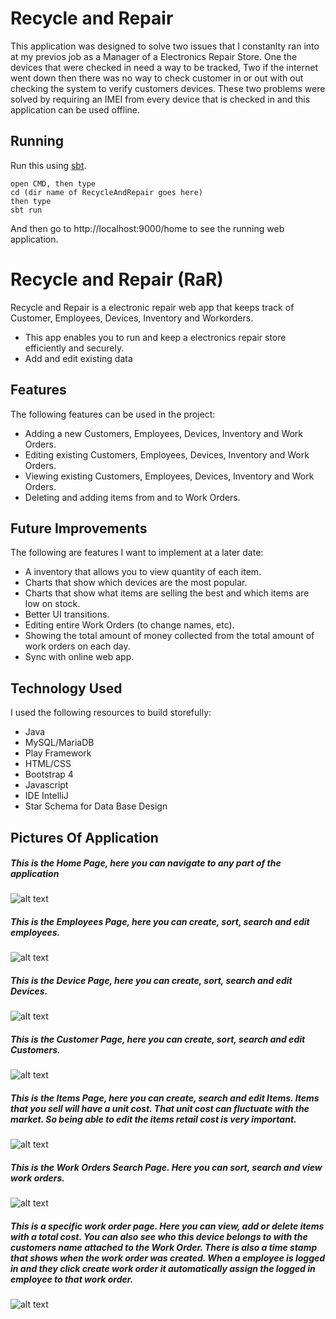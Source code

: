 # Recycle and Repair
This application was designed to solve two issues that I constanlty ran into at my previos job as a Manager of a Electronics Repair Store. One the devices that were checked in need a way to be tracked, Two if the internet went down then there was no way to check customer in or out with out checking the system to verify customers devices. These two problems were solved by requiring an IMEI from every device that is checked in and this application can be used offline. 

## Running

Run this using [sbt](http://www.scala-sbt.org/).  

```
open CMD, then type
cd (dir name of RecycleAndRepair goes here)
then type
sbt run
```

And then go to http://localhost:9000/home to see the running web application.


# Recycle and Repair (RaR)

Recycle and Repair is a electronic repair web app that keeps track of Customer, Employees, Devices, Inventory and Workorders.
- This app enables you to run and keep a electronics repair store efficiently and securely.
- Add and edit existing data

## Features
The following features can be used in the project:

- Adding a new Customers, Employees, Devices, Inventory and Work Orders.
- Editing existing Customers, Employees, Devices, Inventory and Work Orders.
- Viewing existing Customers, Employees, Devices, Inventory and Work Orders.
- Deleting and adding items from and to Work Orders.


## Future Improvements
The following are features I want to implement at a later date:

- A inventory that allows you to view quantity of each item.  
- Charts that show which devices are the most popular.
- Charts that show what items are selling the best and which items are low on stock.
- Better UI transitions.
- Editing entire Work Orders (to change names, etc).
- Showing the total amount of money collected from the total amount of work orders on each day.
- Sync with online web app. 

## Technology Used
I used the following resources to build storefully:

- Java
- MySQL/MariaDB
- Play Framework
- HTML/CSS
- Bootstrap 4
- Javascript
- IDE IntelliJ
- Star Schema for Data Base Design

## Pictures Of Application
##### This is the Home Page, here you can navigate to any part of the application

![alt text](https://raw.githubusercontent.com/Taitmon/RecycleAndRepair/master/public/images/Home%20Page.PNG)

##### This is the Employees Page, here you can create, sort, search and edit employees.

![alt text](https://raw.githubusercontent.com/Taitmon/RecycleAndRepair/master/public/images/Emplyees%20Page.PNG)

##### This is the Device Page, here you can create, sort, search and edit Devices.

![alt text](https://raw.githubusercontent.com/Taitmon/RecycleAndRepair/master/public/images/Device%20Page.PNG)

##### This is the Customer Page, here you can create, sort, search and edit Customers.

![alt text](https://raw.githubusercontent.com/Taitmon/RecycleAndRepair/master/public/images/Customer%20Page.PNG)

##### This is the Items Page, here you can create, search and edit Items. Items that you sell will have a unit cost. That unit cost can fluctuate with the market. So being able to edit the items  retail cost is very important. 

![alt text](https://raw.githubusercontent.com/Taitmon/RecycleAndRepair/master/public/images/Items%20Page.PNG)

##### This is the Work Orders Search Page. Here you can sort, search and view work orders.

![alt text](https://raw.githubusercontent.com/Taitmon/RecycleAndRepair/master/public/images/Work%20Orders%20Page.PNG)

##### This is a specific work order page. Here you can view, add or delete items with a total cost. You can also see who this device belongs to with the customers name attached to the Work Order. There is also a time stamp that shows when the work order was created. When a employee is logged in and they click create work order it automatically assign the logged in employee to that work order.

![alt text](https://raw.githubusercontent.com/Taitmon/RecycleAndRepair/master/public/images/Work%20Order%20Page.PNG)




